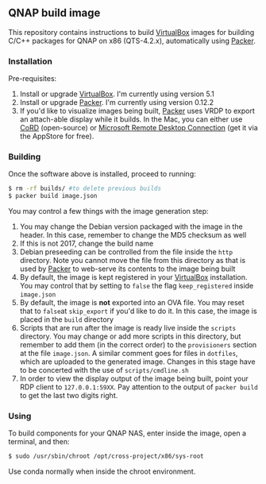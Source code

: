## QNAP build image

This repository contains instructions to build [VirtualBox][] images for
building C/C++ packages for QNAP on x86 (QTS-4.2.x), automatically using
[Packer][].


### Installation

Pre-requisites:

1. Install or upgrade [VirtualBox][]. I'm currently using version 5.1
2. Install or upgrade [Packer][]. I'm currently using version 0.12.2
3. If you'd like to visualize images being built, [Packer][] uses VRDP to
   export an attach-able display while it builds. In the Mac, you can either
   use [CoRD][] (open-source) or [Microsoft Remote Desktop Connection][] (get
   it via the AppStore for free).


### Building

Once the software above is installed, proceed to running:

```sh
$ rm -rf builds/ #to delete previous builds
$ packer build image.json
```

You may control a few things with the image generation step:

1. You may change the Debian version packaged with the image in the header. In
   this case, remember to change the MD5 checksum as well
2. If this is not 2017, change the build name
3. Debian preseeding can be controlled from the file inside the `http`
   directory. Note you cannot move the file from this directory as that is used
   by [Packer][] to web-serve its contents to the image being built
4. By default, the image is kept registered in your [VirtualBox][]
   installation. You may control that by setting to `false` the flag
   `keep_registered` inside `image.json`
5. By default, the image is **not** exported into an OVA file. You may reset
   that to `false`at `skip_export` if you'd like to do it. In this case, the
   image is placed in the `build` directory
6. Scripts that are run after the image is ready live inside the `scripts`
   directory. You may change or add more scripts in this directory, but
   remember to add them (in the correct order) to the `provisioners` section at
   the file `image.json`. A similar comment goes for files in `dotfiles`, which
   are uploaded to the generated image. Changes in this stage have to be
   concerted with the use of `scripts/cmdline.sh`
7. In order to view the display output of the image being built, point your RDP
   client to `127.0.0.1:59XX`. Pay attention to the output of `packer build` to
   get the last two digits right.


### Using

To build components for your QNAP NAS, enter inside the image, open a terminal,
and then:

```sh
$ sudo /usr/sbin/chroot /opt/cross-project/x86/sys-root
```

Use conda normally when inside the chroot environment.


[VirtualBox]: https://www.virtualbox.org
[Packer]: https://www.packer.io
[CoRD]: http://cord.sourceforge.net
[Microsoft Remote Desktop Connection]: https://itunes.apple.com/us/app/microsoft-remote-desktop/id715768417?mt=12#

